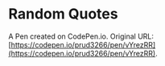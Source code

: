 # Random Quotes

A Pen created on CodePen.io. Original URL: [https://codepen.io/prud3266/pen/vYrezRR](https://codepen.io/prud3266/pen/vYrezRR).

